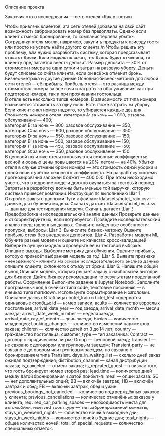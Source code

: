 Описание проекта

Заказчик этого исследования — сеть отелей «Как в гостях». 

Чтобы привлечь клиентов, эта сеть отелей добавила на свой сайт возможность забронировать номер без предоплаты. Однако если клиент отменял бронирование, то компания терпела убытки. Сотрудники отеля могли, например, закупить продукты к приезду гостя или просто не успеть найти другого клиента./n
Чтобы решить эту проблему, вам нужно разработать систему, которая предсказывает отказ от брони. Если модель покажет, что бронь будет отменена, то клиенту предлагается внести депозит. Размер депозита — 80% от стоимости номера за одни сутки и затрат на разовую уборку. Деньги будут списаны со счёта клиента, если он всё же отменит бронь.  
Бизнес-метрика и другие данные 
Основная бизнес-метрика для любой сети отелей — её прибыль. Прибыль отеля — это разница между стоимостью номера за все ночи и затраты на обслуживание: как при подготовке номера, так и при проживании постояльца.  
В отеле есть несколько типов номеров. В зависимости от типа номера назначается стоимость за одну ночь. Есть также затраты на уборку. Если клиент снял номер надолго, то убираются каждые два дня.  
Стоимость номеров отеля: 
категория A: за ночь — 1 000, разовое обслуживание — 400;  
категория B: за ночь — 800, разовое обслуживание — 350;  
категория C: за ночь — 600, разовое обслуживание — 350;  
категория D: за ночь — 550, разовое обслуживание — 150;  
категория E: за ночь — 500, разовое обслуживание — 150;  
категория F: за ночь — 450, разовое обслуживание — 150;  
категория G: за ночь — 350, разовое обслуживание — 150.  
В ценовой политике отеля используются сезонные коэффициенты: весной и осенью цены повышаются на 20%, летом — на 40%.
Убытки отеля в случае отмены брони номера — это стоимость одной уборки и одной ночи с учётом сезонного коэффициента.
На разработку системы прогнозирования заложен бюджет — 400 000. При этом необходимо учесть, что внедрение модели должно окупиться за тестовый период. Затраты на разработку должны быть меньше той выручки, которую система принесёт компании.
Инструкция по выполнению
Шаг 1. Откройте файлы с данными
Пути к файлам: 
/datasets/hotel_train.csv — данные для обучения модели.
Скачать датасет
/datasets/hotel_test.csv — данные для тестирования модели.
Скачать датасет
Шаг 2. Предобработка и исследовательский анализ данных
Проверьте данные и откорректируйте их, если потребуется.
Проведите исследовательский анализ представленных данных. Опишите найденные особенности: пропуски, выбросы.
Шаг 3. Вычислите бизнес-метрику
Оцените прибыль отеля без внедрения депозитов.
Шаг 4. Разработка модели ML
Обучите разные модели и оцените их качество кросс-валидацией. Выберите лучшую модель и проверьте её на тестовой выборке. Опишите выводы.
Выберите метрику для обучения.
Оцените прибыль, которую принесёт выбранная модель за год.
Шаг 5. Выявите признаки «ненадёжного» клиента
На основе исследовательского анализа данных опишите клиента, склонного к отказу от брони.
Шаг 6. Напишите общий вывод
Опишите модель, которая решает задачу с наибольшей выгодой для бизнеса. Дайте бизнесу рекомендации по результатам проделанной работы.
Оформление
Выполните задание в Jupyter Notebook. Заполните программный код в ячейках типа code, текстовые пояснения — в ячейках типа markdown. Используйте форматирование и заголовки.
Описание данных
В таблицах hotel_train и hotel_test содержатся одинаковые столбцы:
id — номер записи;
adults — количество взрослых постояльцев;
arrival_date_year — год заезда;
arrival_date_month — месяц заезда;
arrival_date_week_number — неделя заезда;
arrival_date_day_of_month — день заезда;
babies — количество младенцев;
booking_changes — количество изменений параметров заказа;
children — количество детей от 3 до 14 лет;
country — гражданство постояльца;
customer_type — тип заказчика:
Contract — договор с юридическим лицом;
Group — групповой заезд;
Transient — не связано с договором или групповым заездом;
Transient-party — не связано с договором или групповым заездом, но связано с бронированием типа Transient.
days_in_waiting_list — сколько дней заказ ожидал подтверждения;
distribution_channel — канал дистрибуции заказа;
is_canceled — отмена заказа;
is_repeated_guest — признак того, что гость бронирует номер второй раз;
lead_time — количество дней между датой бронирования и датой прибытия;
meal — опции заказа:
SC — нет дополнительных опций;
BB — включён завтрак;
HB — включён завтрак и обед;
FB — включён завтрак, обед и ужин.
previous_bookings_not_canceled — количество подтверждённых заказов у клиента;
previous_cancellations — количество отменённых заказов у клиента;
required_car_parking_spaces — необходимость места для автомобиля;
reserved_room_type — тип забронированной комнаты;
stays_in_weekend_nights — количество ночей в выходные дни;
stays_in_week_nights — количество ночей в будние дни;
total_nights — общее количество ночей;
total_of_special_requests — количество специальных отметок.
